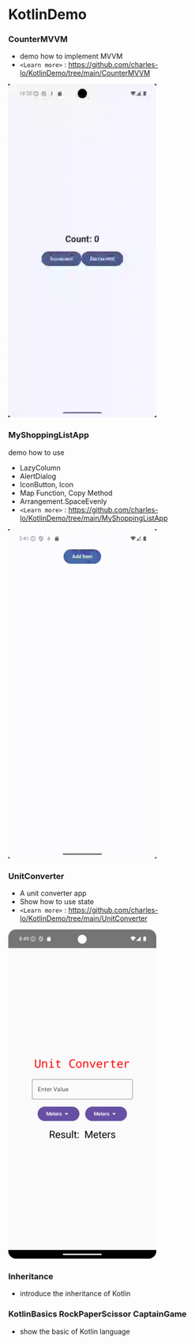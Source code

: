 # KotlinDemo

### CounterMVVM 
 - demo how to implement MVVM
 - `<Learn more>` : <https://github.com/charles-lo/KotlinDemo/tree/main/CounterMVVM>
  <img src="https://github.com/charles-lo/KotlinDemo/blob/main/_preview/CounterMVVM.gif?raw=true" alt="CounterMVVM" width="300"/>


### MyShoppingListApp 
 demo how to use
 - LazyColumn
 - AlertDialog 
 - IconButton, Icon
 - Map Function, Copy Method
 - Arrangement.SpaceEvenly
 - `<Learn more>` : <https://github.com/charles-lo/KotlinDemo/tree/main/MyShoppingListApp>
 
 <img src="https://github.com/charles-lo/KotlinDemo/blob/main/_preview/MyShoppingListApp.gif?raw=true" alt="MyShoppingListApp" width="300"/>
 
 ### UnitConverter 
 - A unit converter app 
 - Show how to use state
 - `<Learn more>` : <https://github.com/charles-lo/KotlinDemo/tree/main/UnitConverter>
 
 <img src="https://github.com/charles-lo/KotlinDemo/blob/main/_preview/UnitConverter.png?raw=true" alt="UnitConverter" width="300"/>
 
 ### Inheritance

 - introduce the inheritance of Kotlin
 
 ### KotlinBasics  RockPaperScissor CaptainGame

 - show the basic of Kotlin language
